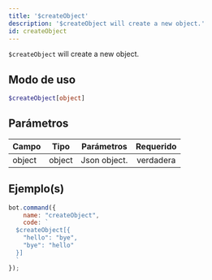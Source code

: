 ```yaml
---
title: '$createObject'
description: '$createObject will create a new object.'
id: createObject
---
```


`$createObject` will create a new object.

## Modo de uso

```php
$createObject[object]
```

## Parámetros

| Campo  | Tipo   | Parámetros   | Requerido |
| ------ | ------ | ------------ |:---------:|
| object | object | Json object. | verdadera |

## Ejemplo(s)

```javascript
bot.command({
    name: "createObject",
    code: `
  $createObject[{
    "hello": "bye",
    "bye": "hello"
  }]
  `
});
```